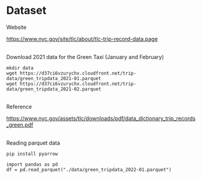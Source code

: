 # Dataset

Website

https://www.nyc.gov/site/tlc/about/tlc-trip-record-data.page

<br>
Download 2021 data for the Green Taxi (January and February)

```
mkdir data
wget https://d37ci6vzurychx.cloudfront.net/trip-data/green_tripdata_2021-01.parquet
wget https://d37ci6vzurychx.cloudfront.net/trip-data/green_tripdata_2021-02.parquet
```

<br>
Reference

https://www.nyc.gov/assets/tlc/downloads/pdf/data_dictionary_trip_records_green.pdf

<br>
Reading parquet data

```
pip install pyarrow
```

```
import pandas as pd
df = pd.read_parquet("./data/green_tripdata_2022-01.parquet")
```